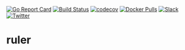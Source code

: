 [![Go Report Card](https://goreportcard.com/badge/go.searchlight.dev/ruler)](https://goreportcard.com/report/go.searchlight.dev/ruler)
[![Build Status](https://github.com/searchlight/ruler/workflows/CI/badge.svg)](https://github.com/searchlight/ruler/actions?workflow=CI)
[![codecov](https://codecov.io/gh/searchlight/ruler/branch/master/graph/badge.svg)](https://codecov.io/gh/searchlight/ruler)
[![Docker Pulls](https://img.shields.io/docker/pulls/searchlight/ruler.svg)](https://hub.docker.com/r/searchlight/ruler/)
[![Slack](https://slack.appscode.com/badge.svg)](https://slack.appscode.com)
[![Twitter](https://img.shields.io/twitter/follow/appscodehq.svg?style=social&logo=twitter&label=Follow)](https://twitter.com/intent/follow?screen_name=AppsCodeHQ)

# ruler
